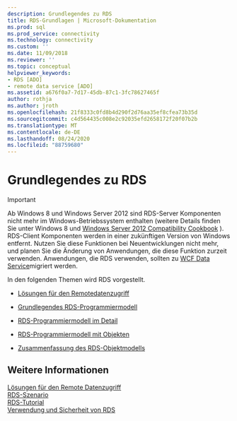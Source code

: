 ```yaml
---
description: Grundlegendes zu RDS
title: RDS-Grundlagen | Microsoft-Dokumentation
ms.prod: sql
ms.prod_service: connectivity
ms.technology: connectivity
ms.custom: ''
ms.date: 11/09/2018
ms.reviewer: ''
ms.topic: conceptual
helpviewer_keywords:
- RDS [ADO]
- remote data service [ADO]
ms.assetid: a676f0a7-7d17-45db-87c1-3fc78627465f
author: rothja
ms.author: jroth
ms.openlocfilehash: 21f8333c0fd8b4d290f2d76aa35ef8cfea73b35d
ms.sourcegitcommit: c4d564435c008e2c92035efd2658172f20f07b2b
ms.translationtype: MT
ms.contentlocale: de-DE
ms.lasthandoff: 08/24/2020
ms.locfileid: "88759680"
---
```

# <a name="rds-fundamentals"></a>Grundlegendes zu RDS
> [!IMPORTANT]
>  Ab Windows 8 und Windows Server 2012 sind RDS-Server Komponenten nicht mehr im Windows-Betriebssystem enthalten (weitere Details finden Sie unter Windows 8 und [Windows Server 2012 Compatibility Cookbook](https://www.microsoft.com/download/details.aspx?id=27416) ). RDS-Client Komponenten werden in einer zukünftigen Version von Windows entfernt. Nutzen Sie diese Funktionen bei Neuentwicklungen nicht mehr, und planen Sie die Änderung von Anwendungen, die diese Funktion zurzeit verwenden. Anwendungen, die RDS verwenden, sollten zu [WCF Data Service](https://go.microsoft.com/fwlink/?LinkId=199565)migriert werden.  
  
 In den folgenden Themen wird RDS vorgestellt.  
  
-   [Lösungen für den Remotedatenzugriff](./solutions-for-remote-data-access.md)  
  
-   [Grundlegendes RDS-Programmiermodell](./basic-rds-programming-model.md)  
  
-   [RDS-Programmiermodell im Detail](./rds-programming-model-in-detail.md)  
  
-   [RDS-Programmiermodell mit Objekten](./rds-programming-model-with-objects.md)  
  
-   [Zusammenfassung des RDS-Objektmodells](./rds-object-model-summary.md)  
  
## <a name="see-also"></a>Weitere Informationen  
 [Lösungen für den Remote Datenzugriff](./solutions-for-remote-data-access.md)   
 [RDS-Szenario](./rds-scenario.md)   
 [RDS-Tutorial](./rds-tutorial.md)   
 [Verwendung und Sicherheit von RDS](./rds-usage-and-security.md)